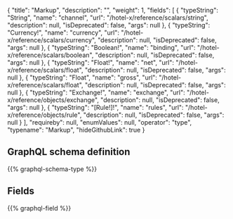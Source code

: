 {
  "title": "Markup",
  "description": "",
  "weight": 1,
  "fields": [
    {
      "typeString": "String",
      "name": "channel",
      "url": "/hotel-x/reference/scalars/string",
      "description": null,
      "isDeprecated": false,
      "args": null
    },
    {
      "typeString": "Currency!",
      "name": "currency",
      "url": "/hotel-x/reference/scalars/currency",
      "description": null,
      "isDeprecated": false,
      "args": null
    },
    {
      "typeString": "Boolean!",
      "name": "binding",
      "url": "/hotel-x/reference/scalars/boolean",
      "description": null,
      "isDeprecated": false,
      "args": null
    },
    {
      "typeString": "Float!",
      "name": "net",
      "url": "/hotel-x/reference/scalars/float",
      "description": null,
      "isDeprecated": false,
      "args": null
    },
    {
      "typeString": "Float",
      "name": "gross",
      "url": "/hotel-x/reference/scalars/float",
      "description": null,
      "isDeprecated": false,
      "args": null
    },
    {
      "typeString": "Exchange!",
      "name": "exchange",
      "url": "/hotel-x/reference/objects/exchange",
      "description": null,
      "isDeprecated": false,
      "args": null
    },
    {
      "typeString": "[Rule!]!",
      "name": "rules",
      "url": "/hotel-x/reference/objects/rule",
      "description": null,
      "isDeprecated": false,
      "args": null
    }
  ],
  "requireby": null,
  "enumValues": null,
  "operator": "type",
  "typename": "Markup",
  "hideGithubLink": true
}
## GraphQL schema definition

{{% graphql-schema-type %}}

## Fields

{{% graphql-field %}}
